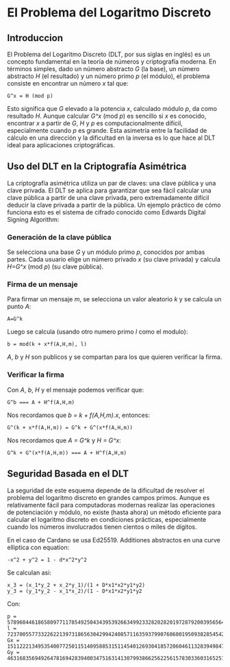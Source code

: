 # El Problema del Logaritmo Discreto

## Introduccion
El Problema del Logaritmo Discreto (DLT, por sus siglas en inglés) es un concepto fundamental en la teoría de números y criptografía moderna. En términos simples, dado un número abstracto *G* (la base), un número abstracto *H*
 (el resultado) y un número primo *p* (el módulo), el problema consiste en encontrar un número *x* tal que:
```
G^x = H (mod p)
```

Esto significa que *G* elevado a la potencia *x*, calculado módulo *p*, da como resultado *H*. Aunque calcular *G^x* (mod *p*) es sencillo si *x* es conocido, encontrar *x* a partir de *G*, *H* y *p* es computacionalmente difícil, especialmente cuando *p* es grande. Esta asimetría entre la facilidad de cálculo en una dirección y la dificultad en la inversa es lo que hace al DLT ideal para aplicaciones criptográficas.

## Uso del DLT en la Criptografía Asimétrica

La criptografía asimétrica utiliza un par de claves: una clave pública y una clave privada. El DLT se aplica para garantizar que sea fácil calcular una clave pública a partir de una clave privada, pero extremadamente difícil deducir la clave privada a partir de la pública. Un ejemplo práctico de cómo funciona esto es el sistema de cifrado conocido como Edwards Digital Signing Algorithm:

### Generación de la clave pública

Se selecciona una base *G* y un módulo primo *p*, conocidos por ambas partes.
Cada usuario elige un número privado *x* (su clave privada) y calcula *H=G^x* (mod *p*) (su clave pública).

### Firma de un mensaje

Para firmar un mensaje *m*, se selecciona un valor aleatorio *k* y se calcula un punto *A*:
```
A=G^k
```

Luego se calcula (usando otro numero primo *l* como el modulo): 
```
b = mod(k + x*f(A,H,m), l)
```

*A*, *b* y *H* son publicos y se compartan para los que quieren verificar la firma.

### Verificar la firma

Con *A*, *b*, *H* y el mensaje podemos verificar que:
```
G^b === A + H^f(A,H,m)
```

Nos recordamos que *b = k + f(A,H,m).x*, entonces:
```
G^(k + x*f(A,H,m)) = G^k + G^(x*f(A,H,m))
```

Nos recordamos que *A = G^k* y *H = G^x*:
```
G^k + G^(x*f(A,H,m)) === A + H^f(A,H,m)
```

## Seguridad Basada en el DLT
La seguridad de este esquema depende de la dificultad de resolver el problema del logaritmo discreto en grandes campos primos. Aunque es relativamente fácil para computadoras modernas realizar las operaciones de potenciación y módulo, no existe (hasta ahora) un método eficiente para calcular el logaritmo discreto en condiciones prácticas, especialmente cuando los números involucrados tienen cientos o miles de dígitos.

En el caso de Cardano se usa Ed25519. Additiones abstractos en una curve elliptica con equation:
```
-x^2 + y^2 = 1 - d*x^2*y^2
```

Se calculan asi:
```
x_3 = (x_1*y_2 + x_2*y_1)/(1 + D*x1*x2*y1*y2)
y_3 = (y_1*y_2 - x_1*x_2)/(1 - D*x1*x2*y1*y2
```

Con:
```
p = 57896044618658097711785492504343953926634992332820282019728792003956564819949
l = 7237005577332262213973186563042994240857116359379907606001950938285454250989
Gx = 15112221349535400772501151409588531511454012693041857206046113283949847762202
Gy = 46316835694926478169428394003475163141307993866256225615783033603165251855960
```
